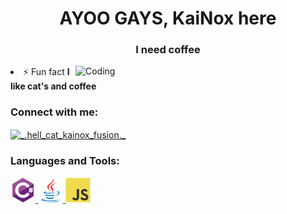 <h1 align="center">AYOO GAYS, KaiNox here </h1>
<h3 align="center">I need coffee</h3>
<img align="right" alt="Coding" width="400" src="https://media.tenor.com/nudoGrOfqiUAAAAC/coffee-cat.gif")

- ⚡ Fun fact **I like cat's and coffee**

<h3 align="left">Connect with me:</h3>
<p align="left">
<a href="https://discord.gg/_.hell_cat_kainox_fusion._" target="blank"><img align="center" src="https://raw.githubusercontent.com/rahuldkjain/github-profile-readme-generator/master/src/images/icons/Social/discord.svg" alt="_.hell_cat_kainox_fusion._" height="30" width="40" /></a>
</p>

<h3 align="left">Languages and Tools:</h3>
<p align="left"> <a href="https://www.w3schools.com/cs/" target="_blank" rel="noreferrer"> <img src="https://raw.githubusercontent.com/devicons/devicon/master/icons/csharp/csharp-original.svg" alt="csharp" width="40" height="40"/> </a> <a href="https://www.java.com" target="_blank" rel="noreferrer"> <img src="https://raw.githubusercontent.com/devicons/devicon/master/icons/java/java-original.svg" alt="java" width="40" height="40"/> </a> <a href="https://developer.mozilla.org/en-US/docs/Web/JavaScript" target="_blank" rel="noreferrer"> <img src="https://raw.githubusercontent.com/devicons/devicon/master/icons/javascript/javascript-original.svg" alt="javascript" width="40" height="40"/> </a> </p>
